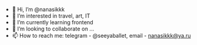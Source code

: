- 👋 Hi, I’m @nanasikkk
- 👀 I’m interested in travel, art, IT
- 🌱 I’m currently learning frontend
- 💞️ I’m looking to collaborate on ...
- 📫 How to reach me: telegram - @seeyaballet, email - nanasikkk@ya.ru

<!---
nanasikkk/nanasikkk is a ✨ special ✨ repository because its `README.md` (this file) appears on your GitHub profile.
You can click the Preview link to take a look at your changes.
--->
